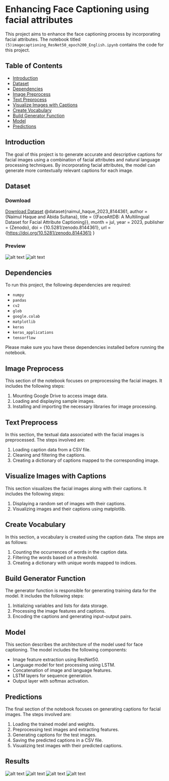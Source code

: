 # Enhancing Face Captioning using facial attributes

This project aims to enhance the face captioning process by incorporating facial attributes. The notebook titled `(5)imagecaptioning_ResNet50_epoch200_English.ipynb` contains the code for this project.

## Table of Contents

- [Introduction](#introduction)
- [Dataset](#dataset)
- [Dependencies](#dependencies)
- [Image Preprocess](#image-preprocess)
- [Text Preprocess](#text-preprocess)
- [Visualize Images with Captions](#visualize-images-with-captions)
- [Create Vocabulary](#create-vocabulary)
- [Build Generator Function](#build-generator-function)
- [Model](#model)
- [Predictions](#predictions)

## Introduction

The goal of this project is to generate accurate and descriptive captions for facial images using a combination of facial attributes and natural language processing techniques. By incorporating facial attributes, the model can generate more contextually relevant captions for each image.

## Dataset
### Download
<a id="raw-url" href="https://zenodo.org/record/8144361">Download Dataset</a>
@dataset{naimul_haque_2023_8144361,
  author       = {Naimul Haque and
                  Abida Sultana},
  title        = {{FaceAttDB: A Multilingual Dataset for Facial 
                   Attribute Captioning}},
  month        = jul,
  year         = 2023,
  publisher    = {Zenodo},
  doi          = {10.5281/zenodo.8144361},
  url          = {https://doi.org/10.5281/zenodo.8144361}
}

### Preview
![alt text](sample_dataset.png)
![alt text](caption_table.png)
## Dependencies

To run this project, the following dependencies are required:

- `numpy`
- `pandas`
- `cv2`
- `glob`
- `google.colab`
- `matplotlib`
- `keras`
- `keras_applications`
- `tensorflow`

Please make sure you have these dependencies installed before running the notebook.

## Image Preprocess

This section of the notebook focuses on preprocessing the facial images. It includes the following steps:

1. Mounting Google Drive to access image data.
2. Loading and displaying sample images.
3. Installing and importing the necessary libraries for image processing.

## Text Preprocess

In this section, the textual data associated with the facial images is preprocessed. The steps involved are:

1. Loading caption data from a CSV file.
2. Cleaning and filtering the captions.
3. Creating a dictionary of captions mapped to the corresponding image.

## Visualize Images with Captions

This section visualizes the facial images along with their captions. It includes the following steps:

1. Displaying a random set of images with their captions.
2. Visualizing images and their captions using matplotlib.

## Create Vocabulary

In this section, a vocabulary is created using the caption data. The steps are as follows:

1. Counting the occurrences of words in the caption data.
2. Filtering the words based on a threshold.
3. Creating a dictionary with unique words mapped to indices.

## Build Generator Function

The generator function is responsible for generating training data for the model. It includes the following steps:

1. Initializing variables and lists for data storage.
2. Processing the image features and captions.
3. Encoding the captions and generating input-output pairs.

## Model

This section describes the architecture of the model used for face captioning. The model includes the following components:

- Image feature extraction using ResNet50.
- Language model for text processing using LSTM.
- Concatenation of image and language features.
- LSTM layers for sequence generation.
- Output layer with softmax activation.

## Predictions

The final section of the notebook focuses on generating captions for facial images. The steps involved are:

1. Loading the trained model and weights.
2. Preprocessing test images and extracting features.
3. Generating captions for the test images.
4. Saving the predicted captions in a CSV file.
5. Visualizing test images with their predicted captions.

## Results
![alt text](Capture.PNG)
![alt text](Capture2.PNG)
![alt text](Capture3.PNG)
![alt text](Capture4.PNG)
